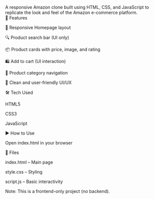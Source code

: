 A responsive Amazon clone built using HTML, CSS, and JavaScript to replicate the look and feel of the Amazon e-commerce platform.
\
📌 Features

🧭 Responsive Homepage layout

🔍 Product search bar (UI only)

📦 Product cards with price, image, and rating

🛍️ Add to cart (UI interaction)

📁 Product category navigation

🎨 Clean and user-friendly UI/UX

🛠 Tech Used

HTML5

CSS3

JavaScript

▶️ How to Use

Open index.html in your browser

📁 Files

index.html – Main page

style.css – Styling

script.js – Basic interactivity

Note: This is a frontend-only project (no backend).

